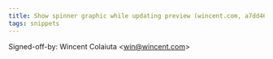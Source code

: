 ```yaml
---
title: Show spinner graphic while updating preview (wincent.com, a7dd462)
tags: snippets
---
```


Signed-off-by: Wincent Colaiuta &lt;win@wincent.com&gt;
